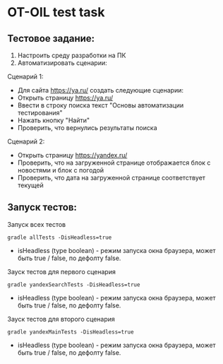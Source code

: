# OT-OIL test task

## Тестовое задание: 
1. Настроить среду разработки на ПК 
2. Автоматизировать сценарии:
 
Сценарий 1: 
- Для сайта https://ya.ru/ создать следующие сценарии: 
- Открыть страницу https://ya.ru/ 
- Ввести в строку поиска текст "Основы автоматизации тестирования" 
- Нажать кнопку "Найти" 
- Проверить, что вернулись результаты поиска 

Сценарий 2: 
- Открыть страницу https://yandex.ru/ 
- Проверить, что на загруженной странице отображается блок с новостями и блок с погодой 
- Проверить, что дата на загруженной странице соответствует текущей

## Запуск тестов: 

Запуск всех тестов
```
gradle allTests -DisHeadless=true
```
* isHeadless (type boolean) - режим запуска окна браузера, может быть true / false, по дефолту false.

Зауск тестов для первого сценария
```
gradle yandexSearchTests -DisHeadless=true
```
* isHeadless (type boolean) - режим запуска окна браузера, может быть true / false, по дефолту false.

Зауск тестов для второго сценария
```
gradle yandexMainTests -DisHeadless=true
```
* isHeadless (type boolean) - режим запуска окна браузера, может быть true / false, по дефолту false.
